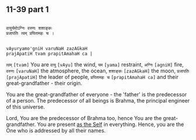 ## 11-39 part 1

```shloka-sa

वायुर्यमोऽग्निः वरुणः शशाङ्कः
प्रजापतिः त्वम् प्रपितामहः च ।

```
```shloka-sa-hk

vAyuryamo'gniH varuNaH zazAGkaH
prajApatiH tvam prapitAmahaH ca |

```
`त्वम्` `[tvam]` You are `वायु` `[vAyu]` the wind, `यम` `[yama]` restraint, `अग्निः` `[agniH]` fire, `वरुणः` `[varuNaH]` the atmosphere, the ocean, `शशाङ्कः` `[zazAGkaH]` the moon, `प्रजापतिः` `[prajApatiH]` the leader of people, `प्रपितामहः च` `[prapitAmahaH ca]` and their great-grandfather - their origin.

You are the great-grandfather of everyone - the 'father' is the predecessor of a person. The predecessor of all beings is Brahma, the principal engineer of this universe. 

Lord, You are the predecessor of Brahma too, hence You are the great-grandfather. You are present 
[as the Self](universe_as_his_body)
 in everything. Hence, you are the One who is addressed by all their names.


